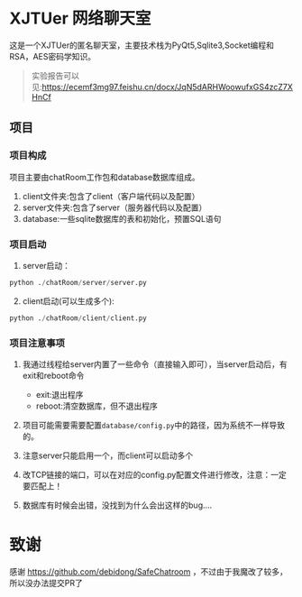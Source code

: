 # XJTUer 网络聊天室
这是一个XJTUer的匿名聊天室，主要技术栈为PyQt5,Sqlite3,Socket编程和RSA，AES密码学知识。
> 实验报告可以见:https://ecemf3mg97.feishu.cn/docx/JqN5dARHWoowufxGS4zcZ7XHnCf

## 项目
### 项目构成

项目主要由chatRoom工作包和database数据库组成。

1. client文件夹:包含了client（客户端代码以及配置）
2. server文件夹:包含了server（服务器代码以及配置）
3. database:一些sqlite数据库的表和初始化，预置SQL语句

### 项目启动

1. server启动：

```python
python ./chatRoom/server/server.py
```

2. client启动(可以生成多个):

```python
python ./chatRoom/client/client.py
```

### 项目注意事项
1. 我通过线程给server内置了一些命令（直接输入即可），当server启动后，有exit和reboot命令
   
   - exit:退出程序
   - reboot:清空数据库，但不退出程序

2. 项目可能需要需要配置`database/config.py`中的路径，因为系统不一样导致的。
3. 注意server只能启用一个，而client可以启动多个
4. 改TCP链接的端口，可以在对应的config.py配置文件进行修改，注意：一定要匹配上！
5. 数据库有时候会出错，没找到为什么会出这样的bug....

# 致谢
感谢 https://github.com/debidong/SafeChatroom ，不过由于我魔改了较多，所以没办法提交PR了